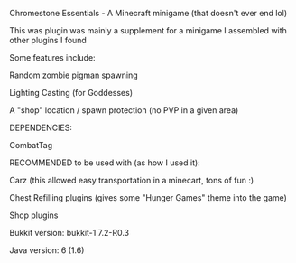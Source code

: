 Chromestone Essentials - A Minecraft minigame (that doesn't ever end lol)

This was plugin was mainly a supplement for a minigame I assembled with other plugins I found

Some features include:

Random zombie pigman spawning

Lighting Casting (for Goddesses)

A "shop" location / spawn protection (no PVP in a given area)

DEPENDENCIES:

CombatTag

RECOMMENDED to be used with (as how I used it):

Carz (this allowed easy transportation in a minecart, tons of fun :)

Chest Refilling plugins (gives some "Hunger Games" theme into the game)

Shop plugins

Bukkit version: bukkit-1.7.2-R0.3

Java version: 6 (1.6)
